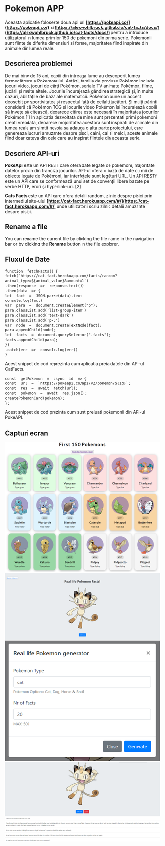 # Pokemon APP

Aceasta aplicatie foloseste doua api uri **[https://pokeapi.co/](https://pokeapi.co/)** si **[https://alexwohlbruck.github.io/cat-facts/docs/](https://alexwohlbruck.github.io/cat-facts/docs/)** pentru a introduce utilizatorul in lumea primilor 150 de pokemoni din prima serie. Pokemonii sunt fiinte de diferite dimensiuri si forme, majoritatea fiind inspirate din animale din lumea reale.


## Descrierea problemei

De mai bine de 15 ani, copiii din întreaga lume au descoperit lumea fermecătoare a Pokemonului. Astăzi, familia de produse Pokémon include jocuri video, jocuri de cărți Pokémon, seriale TV animate Pokémon, filme, jucării și multe altele. Jocurile încurajează gândirea strategică și, în multe cazuri, abilitățile de bază ale matematicii. Pokémon pune un accent deosebit pe sportivitatea și respectul față de ceilalți jucători. Și mulți părinți consideră că Pokémon TCG și jocurile video Pokémon își încurajează copiii să învețe să citească, deoarece citirea este necesară în majoritatea jocurilor Pokémon.[1] In aplicatia dezvoltata de mine sunt prezentati primi pokemoni creati vreodata, deoarece mojoritatea acestora sunt inspirati de animale din lumea reala am simtit nevoia sa adauga o alta parte proiectului, care genereaza lucruri amuzante despre pisci, caini, cai si melci, aceste animale fiind doar cateva din cele care au inspirat fiintele din aceasta serie.

## Descriere API-uri

**PokeApi** este un API  REST care ofera date legate de pokemoni, majoritate datelor provin din franciza jocurilor. API-ul ofera o bază de date cu mii de obiecte legate de Pokémoni, iar interfețele sunt legături URL. Un API RESTf este un API care se conformează unui set de convenții libere bazate pe verbe HTTP, erori și hyperlink-uri. [2]

**Cats Facts** este un API care ofera detalii random, zilnic despre pisici prin intermediul site-ului **[https://cat-fact.herokuapp.com/#/](https://cat-fact.herokuapp.com/#/)** unde utilizatorii scriu zilnic detalii amuzante despre pisici.

## Rename a file

You can rename the current file by clicking the file name in the navigation bar or by clicking the **Rename** button in the file explorer.

## Fluxul de Date
	function  fetchFacts() {
	fetch(`https://cat-fact.herokuapp.com/facts/random?animal_type=${animal_value}&amount=1`)
	.then(response  =>  response.text())
	.then(data  => {
	let  fact  =  JSON.parse(data).text
	console.log(fact)
	var  para  =  document.createElement("p");
	para.classList.add('list-group-item')
	para.classList.add('text-dark')
	para.classList.add('p-3')
	var  node  =  document.createTextNode(fact);
	para.appendChild(node);
	let  facts  =  document.querySelector(".facts");
	facts.appendChild(para);
	})
	.catch(err  =>  console.log(err))
	}
Acest snippet de cod reprezinta cum aplicatia preia datele din API-ul CatFacts.

	const  getPokemon  =  async  id  => {
	const  url  =  `https://pokeapi.co/api/v2/pokemon/${id}`;
	const  res  =  await  fetch(url);
	const  pokemon  =  await  res.json();
	createPokemonCard(pokemon);
	};
    
Acest snippet de cod prezinta cum sunt preluati pokemonii din API-ul PokeAPI.

## Capturi ecran

![](Images/CapturePokeApi.PNG)
![](Images/CaputreCatsAPI.PNG)
![](Images/Generator.PNG)
![](Images/Facts.PNG)
